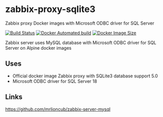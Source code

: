 # zabbix-proxy-sqlite3
Zabbix proxy Docker images with Microsoft ODBC driver for SQL Server

[![Build Status](https://img.shields.io/docker/cloud/build/idscan/zabbix-proxy-sqlite3)](https://hub.docker.com/r/idscan/zabbix-proxy-sqlite3)
[![Docker Automated build](https://img.shields.io/docker/cloud/automated/idscan/zabbix-proxy-sqlite3)](https://hub.docker.com/r/idscan/zabbix-proxy-sqlite3)
[![Docker Image Size](https://img.shields.io/docker/image-size/idscan/zabbix-proxy-sqlite3)](https://hub.docker.com/r/idscan/zabbix-proxy-sqlite3)

Zabbix server uses MySQL database with Microsoft ODBC driver for SQL Server on Alpine docker images

## Uses

  * Official docker image Zabbix proxy with SQLite3 database support 5.0
  * Microsoft ODBC driver for SQL Server 18

## Links

https://github.com/mrlioncub/zabbix-server-mysql